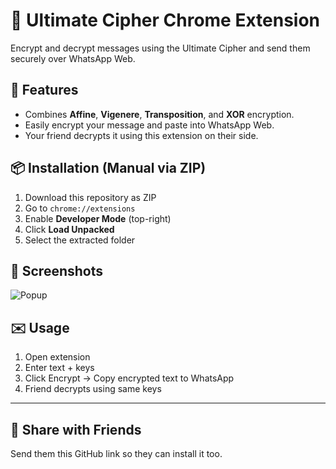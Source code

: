 # 🔐 Ultimate Cipher Chrome Extension

Encrypt and decrypt messages using the Ultimate Cipher and send them securely over WhatsApp Web.

## 🚀 Features
- Combines **Affine**, **Vigenere**, **Transposition**, and **XOR** encryption.
- Easily encrypt your message and paste into WhatsApp Web.
- Your friend decrypts it using this extension on their side.

## 📦 Installation (Manual via ZIP)
1. Download this repository as ZIP
2. Go to `chrome://extensions`
3. Enable **Developer Mode** (top-right)
4. Click **Load Unpacked**
5. Select the extracted folder

## 📸 Screenshots
![Popup](screenshot1.png)

## ✉️ Usage
1. Open extension
2. Enter text + keys
3. Click Encrypt → Copy encrypted text to WhatsApp
4. Friend decrypts using same keys

---

## 🔗 Share with Friends
Send them this GitHub link so they can install it too.

